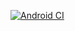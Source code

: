[![Android CI](https://github.com/2439905184/pocket-cocos/actions/workflows/android.yml/badge.svg)](https://github.com/2439905184/pocket-cocos/actions/workflows/android.yml)